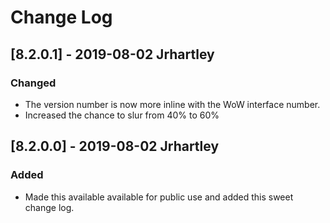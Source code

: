 # Change Log

## [8.2.0.1] - 2019-08-02 Jrhartley
### Changed
- The version number is now more inline with the WoW interface number.
- Increased the chance to slur from 40% to 60%

## [8.2.0.0] - 2019-08-02 Jrhartley
### Added
- Made this available available for public use and added this sweet change log.